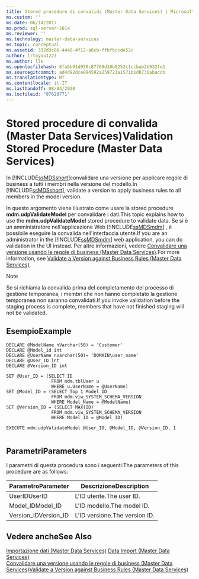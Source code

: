 ```yaml
---
title: Stored procedure di convalida (Master Data Services) | Microsoft Docs
ms.custom: ''
ms.date: 06/14/2017
ms.prod: sql-server-2014
ms.reviewer: ''
ms.technology: master-data-services
ms.topic: conceptual
ms.assetid: 332d3c86-4440-4f12-a6cb-ffbfbccde52c
author: lrtoyou1223
ms.author: lle
ms.openlocfilehash: 8fa6b01d950c87768d10b0252c1ccbab2b932fe1
ms.sourcegitcommit: ad4d92dce894592a259721a1571b1d8736abacdb
ms.translationtype: MT
ms.contentlocale: it-IT
ms.lasthandoff: 08/04/2020
ms.locfileid: "87628771"
---
```

# <a name="validation-stored-procedure-master-data-services"></a><span data-ttu-id="9b1b9-102">Stored procedure di convalida (Master Data Services)</span><span class="sxs-lookup"><span data-stu-id="9b1b9-102">Validation Stored Procedure (Master Data Services)</span></span>
  <span data-ttu-id="9b1b9-103">In [!INCLUDE[ssMDSshort](../includes/ssmdsshort-md.md)]convalidare una versione per applicare regole di business a tutti i membri nella versione del modello.</span><span class="sxs-lookup"><span data-stu-id="9b1b9-103">In [!INCLUDE[ssMDSshort](../includes/ssmdsshort-md.md)], validate a version to apply business rules to all members in the model version.</span></span>  
  
 <span data-ttu-id="9b1b9-104">In questo argomento viene illustrato come usare la stored procedure **mdm.udpValidateModel** per convalidare i dati.</span><span class="sxs-lookup"><span data-stu-id="9b1b9-104">This topic explains how to use the **mdm.udpValidateModel** stored procedure to validate data.</span></span> <span data-ttu-id="9b1b9-105">Se si è un amministratore nell'applicazione Web [!INCLUDE[ssMDSmdm](../includes/ssmdsmdm-md.md)] , è possibile eseguire la convalida nell'interfaccia utente.</span><span class="sxs-lookup"><span data-stu-id="9b1b9-105">If you are an administrator in the [!INCLUDE[ssMDSmdm](../includes/ssmdsmdm-md.md)] web application, you can do validation in the UI instead.</span></span> <span data-ttu-id="9b1b9-106">Per altre informazioni, vedere [Convalidare una versione usando le regole di business &#40;Master Data Services&#41;](validate-a-version-against-business-rules-master-data-services.md).</span><span class="sxs-lookup"><span data-stu-id="9b1b9-106">For more information, see [Validate a Version against Business Rules &#40;Master Data Services&#41;](validate-a-version-against-business-rules-master-data-services.md).</span></span>  
  
> [!NOTE]  
>  <span data-ttu-id="9b1b9-107">Se si richiama la convalida prima del completamento del processo di gestione temporanea, i membri che non hanno completato la gestione temporanea non saranno convalidati.</span><span class="sxs-lookup"><span data-stu-id="9b1b9-107">If you invoke validation before the staging process is complete, members that have not finished staging will not be validated.</span></span>  
  
## <a name="example"></a><span data-ttu-id="9b1b9-108">Esempio</span><span class="sxs-lookup"><span data-stu-id="9b1b9-108">Example</span></span>  
  
```  
DECLARE @ModelName nVarchar(50) = 'Customer'   
DECLARE @Model_id int   
DECLARE @UserName nvarchar(50)= 'DOMAIN\user_name'   
DECLARE @User_ID int   
DECLARE @Version_ID int   
  
SET @User_ID = (SELECT ID    
                 FROM mdm.tblUser u   
                 WHERE u.UserName = @UserName)   
SET @Model_ID = (SELECT Top 1 Model_ID   
                 FROM mdm.viw_SYSTEM_SCHEMA_VERSION   
                 WHERE Model_Name = @ModelName)   
SET @Version_ID = (SELECT MAX(ID)   
                 FROM mdm.viw_SYSTEM_SCHEMA_VERSION   
                 WHERE Model_ID = @Model_ID)  
  
EXECUTE mdm.udpValidateModel @User_ID, @Model_ID, @Version_ID, 1  
  
```  
  
## <a name="parameters"></a><span data-ttu-id="9b1b9-109">Parametri</span><span class="sxs-lookup"><span data-stu-id="9b1b9-109">Parameters</span></span>  
 <span data-ttu-id="9b1b9-110">I parametri di questa procedura sono i seguenti:</span><span class="sxs-lookup"><span data-stu-id="9b1b9-110">The parameters of this procedure are as follows:</span></span>  
  
|<span data-ttu-id="9b1b9-111">Parametro</span><span class="sxs-lookup"><span data-stu-id="9b1b9-111">Parameter</span></span>|<span data-ttu-id="9b1b9-112">Descrizione</span><span class="sxs-lookup"><span data-stu-id="9b1b9-112">Description</span></span>|  
|---------------|-----------------|  
|<span data-ttu-id="9b1b9-113">UserID</span><span class="sxs-lookup"><span data-stu-id="9b1b9-113">UserID</span></span>|<span data-ttu-id="9b1b9-114">L'ID utente.</span><span class="sxs-lookup"><span data-stu-id="9b1b9-114">The user ID.</span></span>|  
|<span data-ttu-id="9b1b9-115">Model_ID</span><span class="sxs-lookup"><span data-stu-id="9b1b9-115">Model_ID</span></span>|<span data-ttu-id="9b1b9-116">L'ID modello.</span><span class="sxs-lookup"><span data-stu-id="9b1b9-116">The model ID.</span></span>|  
|<span data-ttu-id="9b1b9-117">Version_ID</span><span class="sxs-lookup"><span data-stu-id="9b1b9-117">Version_ID</span></span>|<span data-ttu-id="9b1b9-118">L'ID versione.</span><span class="sxs-lookup"><span data-stu-id="9b1b9-118">The version ID.</span></span>|  
  
## <a name="see-also"></a><span data-ttu-id="9b1b9-119">Vedere anche</span><span class="sxs-lookup"><span data-stu-id="9b1b9-119">See Also</span></span>  
 <span data-ttu-id="9b1b9-120">[Importazione dati &#40;Master Data Services&#41;](overview-importing-data-from-tables-master-data-services.md) </span><span class="sxs-lookup"><span data-stu-id="9b1b9-120">[Data Import &#40;Master Data Services&#41;](overview-importing-data-from-tables-master-data-services.md) </span></span>  
 [<span data-ttu-id="9b1b9-121">Convalidare una versione usando le regole di business &#40;Master Data Services&#41;</span><span class="sxs-lookup"><span data-stu-id="9b1b9-121">Validate a Version against Business Rules &#40;Master Data Services&#41;</span></span>](validate-a-version-against-business-rules-master-data-services.md)  
  
  

